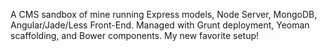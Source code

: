 A CMS sandbox of mine running Express models, Node Server, MongoDB,  Angular/Jade/Less Front-End. Managed with Grunt deployment, Yeoman scaffolding, and Bower components.  My new favorite setup!